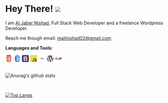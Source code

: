 

# Hey There! <img src="https://media.giphy.com/media/hvRJCLFzcasrR4ia7z/giphy.gif" width="45px">



I am [Al Jaber Nishad](), Full Stack Web Developer and a freelance Wordpress Developer.

Reach me though email: mailnishad02@gmail.com

**Languages and Tools**:

<img height="22px" src="https://raw.githubusercontent.com/github/explore/80688e429a7d4ef2fca1e82350fe8e3517d3494d/topics/html/html.png">
<img height=22px src="https://raw.githubusercontent.com/github/explore/80688e429a7d4ef2fca1e82350fe8e3517d3494d/topics/css/css.png">
<img height=22px src="https://raw.githubusercontent.com/github/explore/80688e429a7d4ef2fca1e82350fe8e3517d3494d/topics/bootstrap/bootstrap.png">
<img height=22px src="https://raw.githubusercontent.com/github/explore/80688e429a7d4ef2fca1e82350fe8e3517d3494d/topics/javascript/javascript.png">
<img height=22px src="https://raw.githubusercontent.com/github/explore/80688e429a7d4ef2fca1e82350fe8e3517d3494d/topics/jquery/jquery.png">
<img height=22px src="https://raw.githubusercontent.com/github/explore/80688e429a7d4ef2fca1e82350fe8e3517d3494d/topics/wordpress/wordpress.png">
<img height=22px src="https://raw.githubusercontent.com/github/explore/80688e429a7d4ef2fca1e82350fe8e3517d3494d/topics/git/git.png">

<br>
<br>


![Anurag's github stats](https://github-readme-stats.vercel.app/api?username=al-jaber-nishad)

<br>

[![Top Langs](https://github-readme-stats.vercel.app/api/top-langs/?username=al-jaber-nishad)](https://github.com/al-jaber-nishad/github-readme-stats)
